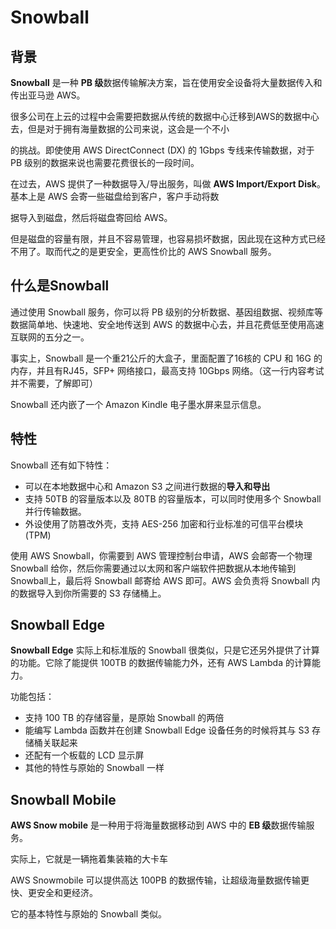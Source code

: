 # Snowball

## 背景

**Snowball** 是一种 **PB 级**数据传输解决方案，旨在使用安全设备将大量数据传入和传出亚马逊 AWS。

很多公司在上云的过程中会需要把数据从传统的数据中心迁移到AWS的数据中心去，但是对于拥有海量数据的公司来说，这会是一个不小

的挑战。即使使用 AWS DirectConnect (DX) 的 1Gbps 专线来传输数据，对于 PB 级别的数据来说也需要花费很长的一段时间。

在过去，AWS 提供了一种数据导入/导出服务，叫做 **AWS Import/Export Disk**。基本上是 AWS 会寄一些磁盘给到客户，客户手动将数

据导入到磁盘，然后将磁盘寄回给 AWS。



但是磁盘的容量有限，并且不容易管理，也容易损坏数据，因此现在这种方式已经不用了。取而代之的是更安全，更高性价比的 AWS Snowball 服务。

## 什么是Snowball

通过使用 Snowball 服务，你可以将 PB 级别的分析数据、基因组数据、视频库等数据简单地、快速地、安全地传送到 AWS 的数据中心去，并且花费低至使用高速互联网的五分之一。

事实上，Snowball 是一个重21公斤的大盒子，里面配置了16核的 CPU 和 16G 的内存，并且有RJ45，SFP+ 网络接口，最高支持 10Gbps 网络。（这一行内容考试并不需要，了解即可）

Snowball 还内嵌了一个 Amazon Kindle 电子墨水屏来显示信息。

## 特性

Snowball 还有如下特性：

- 可以在本地数据中心和 Amazon S3 之间进行数据的**导入和导出**
- 支持 50TB 的容量版本以及 80TB 的容量版本，可以同时使用多个 Snowball 并行传输数据。
- 外设使用了防篡改外壳，支持 AES-256 加密和行业标准的可信平台模块 (TPM)

使用 AWS Snowball，你需要到 AWS 管理控制台申请，AWS 会邮寄一个物理 Snowball 给你，然后你需要通过以太网和客户端软件把数据从本地传输到 Snowball上，最后将 Snowball 邮寄给 AWS 即可。AWS 会负责将 Snowball 内的数据导入到你所需要的 S3 存储桶上。

## Snowball Edge

**Snowball Edge** 实际上和标准版的 Snowball 很类似，只是它还另外提供了计算的功能。它除了能提供 100TB 的数据传输能力外，还有 AWS Lambda 的计算能力。

功能包括：

- 支持 100 TB 的存储容量，是原始 Snowball 的两倍
- 能编写 Lambda 函数并在创建 Snowball Edge 设备任务的时候将其与 S3 存储桶关联起来
- 还配有一个板载的 LCD 显示屏
- 其他的特性与原始的 Snowball 一样

## Snowball Mobile

**AWS Snow mobile** 是一种用于将海量数据移动到 AWS 中的 **EB 级**数据传输服务。

实际上，它就是一辆拖着集装箱的大卡车

AWS Snowmobile 可以提供高达 100PB 的数据传输，让超级海量数据传输更快、更安全和更经济。

它的基本特性与原始的 Snowball 类似。
